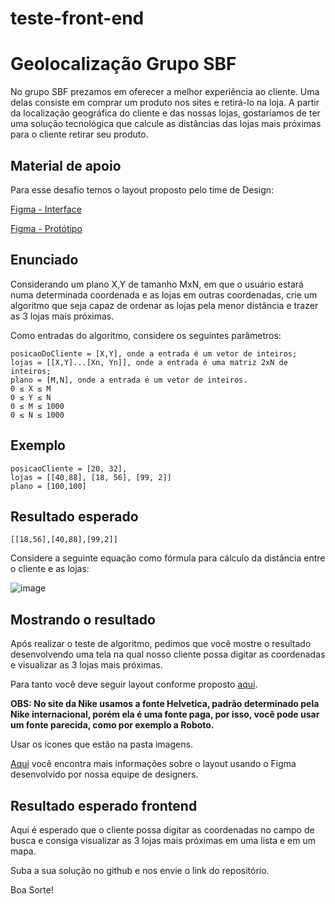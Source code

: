 # teste-front-end
# Geolocalização Grupo SBF

No grupo SBF prezamos em oferecer a melhor experiência ao cliente. Uma delas consiste em comprar um produto nos sites e retirá-lo na loja. A partir da localização geográfica do cliente e das nossas lojas, gostaríamos de ter uma solução tecnológica que calcule as distâncias das lojas mais próximas para o cliente retirar seu produto.

## Material de apoio

Para esse desafio temos o layout proposto pelo time de Design:

[Figma - Interface](https://www.figma.com/file/yP8EVezGVQyW6dftG3McY2/Teste-geolocaliza%C3%A7%C3%A3o-front-end?node-id=16%3A3570)

[Figma - Protótipo](https://www.figma.com/proto/yP8EVezGVQyW6dftG3McY2/Teste-geolocaliza%C3%A7%C3%A3o-front-end?page-id=0%3A1&node-id=16%3A3055&viewport=2221%2C1362%2C0.37684541940689087&scaling=min-zoom&starting-point-node-id=16%3A3055&show-proto-sidebar=1)

## Enunciado

Considerando um plano X,Y de tamanho MxN, em que o usuário estará numa determinada coordenada e as lojas em outras coordenadas, crie um algoritmo que seja capaz de ordenar as lojas pela menor distância e trazer as 3 lojas mais próximas.

Como entradas do algoritmo, considere os seguintes parâmetros:

```text
posicaoDoCliente = [X,Y], onde a entrada é um vetor de inteiros;
lojas = [[X,Y]...[Xn, Yn]], onde a entrada é uma matriz 2xN de inteiros;
plano = [M,N], onde a entrada é um vetor de inteiros.
0 ≤ X ≤ M
0 ≤ Y ≤ N
0 ≤ M ≤ 1000
0 ≤ N ≤ 1000
```

## Exemplo

```text
posicaoCliente = [20, 32],
lojas = [[40,88], [18, 56], [99, 2]]
plano = [100,100]
```

## Resultado esperado

```text
[[18,56],[40,88],[99,2]]
```

Considere a seguinte equação como fórmula para cálculo da distância entre o cliente e as lojas:

![image](https://s2.static.brasilescola.uol.com.br/be/2020/02/1-formula-distancia-entre-dois-pontos.jpeg)

## Mostrando o resultado

Após realizar o teste de algoritmo, pedimos que você mostre o resultado desenvolvendo uma tela na qual nosso cliente possa digitar as coordenadas e visualizar as 3 lojas mais próximas.

Para tanto você deve seguir layout conforme proposto [aqui](https://www.figma.com/proto/yP8EVezGVQyW6dftG3McY2/Teste-geolocaliza%C3%A7%C3%A3o-front-end?page-id=0%3A1&node-id=16%3A3055&viewport=2221%2C1362%2C0.37684541940689087&scaling=min-zoom&starting-point-node-id=16%3A3055&show-proto-sidebar=1).

**OBS: No site da Nike usamos a fonte Helvetica, padrão determinado pela Nike internacional, porém ela é uma fonte paga, por isso, você pode usar um fonte parecida, como por exemplo a Roboto.** 

Usar os ícones que estão na pasta imagens.

[Aqui](https://www.figma.com/file/yP8EVezGVQyW6dftG3McY2/Teste-geolocaliza%C3%A7%C3%A3o-front-end?node-id=16%3A3570) você encontra mais informações sobre o layout usando o Figma desenvolvido por nossa equipe de designers.

## Resultado esperado frontend

Aqui é esperado que o cliente possa digitar as coordenadas no campo de busca e consiga visualizar as 3 lojas mais próximas em uma lista e em um mapa.

Suba a sua solução no github e nos envie o link do repositório.

Boa Sorte!
